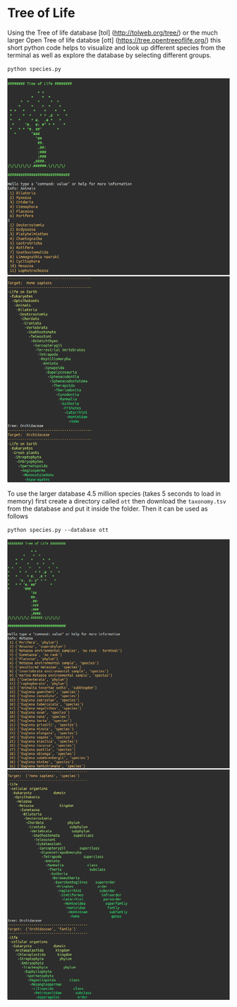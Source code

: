 # Tree of Life

Using the Tree of life database [tol] (http://tolweb.org/tree/) or the much larger Open Tree of life databse [ott] (https://tree.opentreeoflife.org/) this short python code helps to visualize and look up different species from the terminal as well as explore the database by selecting different groups.

```
python species.py
```

<p align="center">
  <img width="600" src="images/info.png">
  <img width="600" src="images/tree.png">
</p>

To use the larger database 4.5 million species (takes 5 seconds to load in memory) first create a directory called `ott` then download the `taxonomy.tsv` from the database and put it inside the folder. Then it can be used as follows

```
python species.py --database ott
```

<p align="center">
  <img width="600" src="images/info_ott.png">
  <img width="600" src="images/tree_ott.png">
</p>